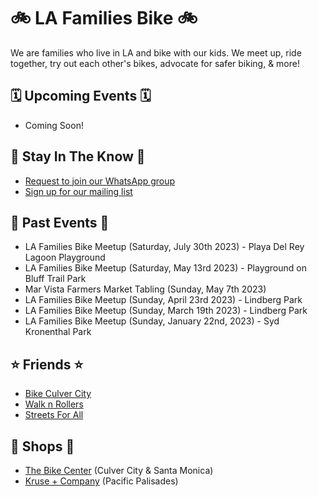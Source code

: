 # 🚲 LA Families Bike 🚲
We are families who live in LA and bike with our kids. We meet up, ride together, try out each other's bikes, advocate for safer biking, & more!

## 🗓️ Upcoming Events 🗓️
- Coming Soon!


## 📣 Stay In The Know 📣
- [Request to join our WhatsApp group](https://forms.gle/QVBcPTtziCaEiN8N9)
- [Sign up for our mailing list](http://eepurl.com/iiW-iz)


## 🎉 Past Events 🎉
- LA Families Bike Meetup (Saturday, July 30th 2023) - Playa Del Rey Lagoon Playground
- LA Families Bike Meetup (Saturday, May 13rd 2023) - Playground on Bluff Trail Park
- Mar Vista Farmers Market Tabling (Sunday, May 7th 2023)
- LA Families Bike Meetup (Sunday, April 23rd 2023) - Lindberg Park
- LA Families Bike Meetup (Sunday, March 19th 2023) - Lindberg Park
- LA Families Bike Meetup (Sunday, January 22nd, 2023) - Syd Kronenthal Park

## ⭐️ Friends ⭐️
- [Bike Culver City](http://www.bikeculvercity.org/)
- [Walk n Rollers](https://walkmorebikemore.org/)
- [Streets For All](https://www.streetsforall.org/)

## 🔧 Shops 🔧
- [The Bike Center](https://thebikecenter.com/) (Culver City & Santa Monica)
- [Kruse + Company](https://krusebikes.com/) (Pacific Palisades)
